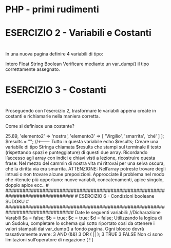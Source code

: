 # PHP - primi rudimenti

# ################################################################################
# ESERCIZIO 2 - Variabili e Costanti
# ################################################################################
In una nuova pagina definire 4 variabili di tipo:

Intero
Float
String
Boolean
Verificare mediante un var_dump() il tipo correttamente assegnato.

# ################################################################################
# ESERCIZIO 3 - Costanti
# ################################################################################
Proseguendo con l’esercizio 2,  trasformare le variabili appena create in costanti e richiamarle nella maniera corretta.

Come si definisce una costante?

<?php

const EURO_IN_LIRE = 1936.27;// La costante si scrive senza $ e tutto maiuscolo

echo EURO_IN_LIRE; 

# ################################################################################
# ESERCIZIO 4 - Concatenare le stringhe
# ################################################################################
Correggere eventuali errori di dichiarazione e stampare in un echo la stringa:

Marco hai sete? Perchè hai bevuto tutto

$1text = "Marco"; 
$text2 = "hai"; 
$text.3 = "sete"; 
$text4 = "?";
@text5 = "Perchè";
$te-xt6 = '$text2';
$text 7 = 'bevuto';
$text8 = "tutto"

# ################################################################################
# ESERCIZIO 5 - Dati i seguenti ARRAY:
# ################################################################################
$words1 = [
  'una',
  67,
  'vita',
  'colle',
  'mi',
  'rosso',
  [
    'oscura',
    'era',
    89,        
    [
      'mezzo',
      [
        'cammin',
        'Nel',
        [
          'selva',
          'la',
          [
            'via',
            'una',
            true,
          ]
        ],
      ]
    ],
    'ritrovai',
    'per'
  ],
'diritta'
];

$words2 = [
  'elemento1' => 25.89,
  'elemento2' => 'nostra', 
   'elemento3' => [
      'Virgilio',
      'smarrita',
      'ché'
    ]
];

$results =  ""; //<--- Tutto in questa variabile
echo $results;
Creare una variabile di tipo Stringa chiamata $results che stampi sul terminale il testo (rispettando spazi e punteggiature) di questi due array.

Ricordando l’accesso agli array con indici e chiavi visti a lezione, ricostruire questa frase:

Nel mezzo del cammin di nostra vita mi ritrovai per una selva oscura, ché la diritta via era smarrita.

ATTENZIONE: Nell’array potreste trovare degli intrusi o non trovare alcune preposizioni. Approcciate il problema nel modo che ritenute più opportuno: nuove variabili, concatenamenti, apice singolo, doppio apice ecc..

# ################################################################################
# ESERCIZIO 6 - Condizioni booleane SUDOKU
# ################################################################################
Date le seguenti variabili:

//Dicharazione Varabili
$a = false;
$b = true;
$c = true;
$d = false;
Utilizzando la logica di un Sudoku, completare lo schema qui sotto riportato cosi da ottenere i valori stampati dai var_dump() a fondo pagina.

Ogni blocco dovrà tassativamente avere:

3 AND (&&)
3 OR ( || );
3 TRUE
3 FALSE
Non ci sono limitazioni sull’operatore di negazione ( ! )
<?php
//Primo Blocco Esempio Completo
$ab = !$a && $b; //true
$ad = $a || $d; // false
$bc = $b && $c; //True
$bd = !$b || $d; //False
$cb = $c && $b; //True
$ca = !$c || $a; //false

//Secondo Blocco Da completare
$cabc = 
$cbbc = 
$bdab = 
$bccb = $bc && !$cb;
$bcab = !$bc || !$ab;
$bcca = 

//Terzo Blocco Da completare
$cbbccabc = $cbbc || $cabc;
$bccbbdab = 
$cabcbcca = $cabc && $bcca;
$bdabbccb = $bdab && $bccb;
$cbbcbccb = 
$cabcbccb = 

//Output Esempio Completo
var_dump($cbbccabc); //True
var_dump($bccbbdab); //True
var_dump($cabcbcca); //False
var_dump($bdabbccb); //False
var_dump($cbbcbccb); //False
var_dump($cabcbccb); //True